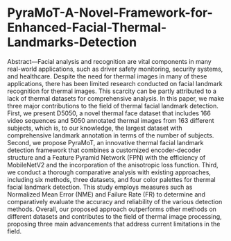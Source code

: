 # PyraMoT-A-Novel-Framework-for-Enhanced-Facial-Thermal-Landmarks-Detection

Abstract—Facial analysis and recognition are vital components
in many real-world applications, such as driver safety
monitoring, security systems, and healthcare. Despite the need
for thermal images in many of these applications, there has
been limited research conducted on facial landmark recognition
for thermal images. This scarcity can be partly attributed to
a lack of thermal datasets for comprehensive analysis. In this
paper, we make three major contributions to the field of thermal
facial landmark detection. First, we present D5050, a novel
thermal face dataset that includes 166 video sequences and 5050
annotated thermal images from 163 different subjects, which
is, to our knowledge, the largest dataset with comprehensive
landmark annotation in terms of the number of subjects.
Second, we propose PyraMoT, an innovative thermal facial
landmark detection framework that combines a customized
encoder-decoder structure and a Feature Pyramid Network
(FPN) with the efficiency of MobileNetV2 and the incorporation
of the anisotropic loss function. Third, we conduct a thorough
comparative analysis with existing approaches, including six
methods, three datasets, and four color palettes for thermal
facial landmark detection. This study employs measures such
as Normalized Mean Error (NME) and Failure Rate (FR) to
determine and comparatively evaluate the accuracy and reliability
of the various detection methods. Overall, our proposed
approach outperforms other methods on different datasets and
contributes to the field of thermal image processing, proposing
three main advancements that address current limitations in
the field.
